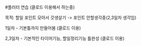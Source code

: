 #플러터 연습 (클로드 이용해서 하는중) 


목적: 할일 포인트 모아서 갓생살기 -> 포인트 안할생각중(2,3일차 생각임)




1일차 - 기본틀까지 만들어봄 (클로드 이용) 


2,3일차 - 기본적인 타이머기능, 할일정리기능 틀완성 (클로드 이용) 
